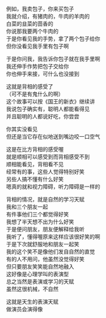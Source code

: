 例如，我卖包子，你来买包子\
我就介绍，有猪肉的，牛肉的羊肉的\
白菜的韭菜的茴香的\
你说那我要两个牛肉的\
于是你看见我的手势，拿了两个包子给你\
但你没看见我手里有包子啊

于是你问我，我告诉你包子就在我手里啊\
我还伸手作势把包子交给你\
你也伸手来接，可什么也没接到

这就是背相的感受了\
（可不是有鬼什么的啊）\
这个故事可以按《国王的新衣》继续讲\
我说包子确实有，聪明人都能看得见\
并且聪明的人都说好吃，你尝尝

你其实没看见\
但还是当它存在似地送到嘴边咬一口空气

这是在比方背相的感受喔\
就是顺相可以感受到而背相感受不到\
顺相能看见，背相看不见\
经常有的事，这些人觉得特别好笑\
另些人搞不懂有什么好笑\
嗯真的就和视力障碍，听力障碍是一样的

背相的情况，就是自然的学习天赋\
我和三个朋友一起\
有件事他们三个都觉得好笑\
我想了半天想不出为什么好笑\
于是便问朋友，朋友便解释给我听\
我听了，懂得喔原来这样应该很好笑的啊\
于是下次就舒服地和朋友一起笑\
我的这个笑不是像他们发自自然的直觉\
有的人不用问，他虽然没觉得好笑\
但只要朋友笑笑能自然地融入\
这好像是心理学叫的表演型\
总之当然是表演或学习的天赋\
虽然这很机械，不自然

这就是天生的表演天赋\
做演员会演得像
